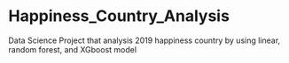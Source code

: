 # Happiness_Country_Analysis
Data Science Project that analysis 2019 happiness country by using linear, random forest, and XGboost model
